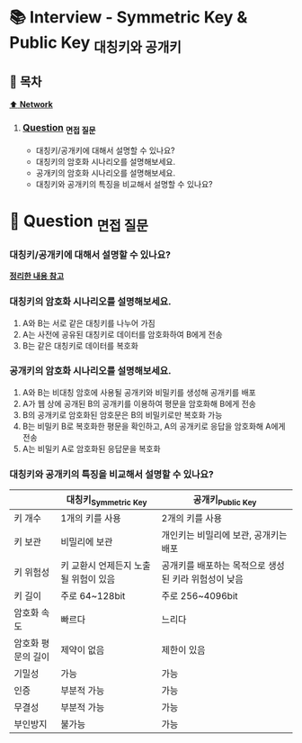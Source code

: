 # :books: Interview - Symmetric Key & Public Key <sub>대칭키와 공개키</sub>

## :bookmark_tabs: 목차

[:arrow_up: **Network**](../README.md)

1. ### [Question](#) <sub>면접 질문</sub>

   - 대칭키/공개키에 대해서 설명할 수 있나요?
   - 대칭키의 암호화 시나리오를 설명해보세요.
   - 공개키의 암호화 시나리오를 설명해보세요.
   - 대칭키와 공개키의 특징을 비교해서 설명할 수 있나요?

# :closed_book: Question <sub>면접 질문</sub>

### 대칭키/공개키에 대해서 설명할 수 있나요?

[**정리한 내용 참고**](../Note/SymmetricKey&PublicKey.md)

### 대칭키의 암호화 시나리오를 설명해보세요.

1. A와 B는 서로 같은 대칭키를 나누어 가짐
2. A는 사전에 공유된 대칭키로 데이터를 암호화하여 B에게 전송
3. B는 같은 대칭키로 데이터를 복호화

### 공개키의 암호화 시나리오를 설명해보세요.

1. A와 B는 비대칭 암호에 사용될 공개키와 비밀키를 생성해 공개키를 배포
2. A가 웹 상에 공개된 B의 공개키를 이용하여 평문을 암호화해 B에게 전송
3. B의 공개키로 암호화된 암호문은 B의 비밀키로만 복호화 가능
4. B는 비밀키 B로 복호화한 평문을 확인하고, A의 공개키로 응답을 암호화해 A에게 전송
5. A는 비밀키 A로 암호화된 응답문을 복호화

### 대칭키와 공개키의 특징을 비교해서 설명할 수 있나요?

|                    | 대칭키<sub>Symmetric Key</sub>        | 공개키<sub>Public Key</sub>                          |
| ------------------ | ------------------------------------- | ---------------------------------------------------- |
| 키 개수            | 1개의 키를 사용                       | 2개의 키를 사용                                      |
| 키 보관            | 비밀리에 보관                         | 개인키는 비밀리에 보관, 공개키는 배포                |
| 키 위험성          | 키 교환시 언제든지 노출될 위험이 있음 | 공개키를 배포하는 목적으로 생성된 키라 위험성이 낮음 |
| 키 길이            | 주로 64~128bit                        | 주로 256~4096bit                                     |
| 암호화 속도        | 빠르다                                | 느리다                                               |
| 암호화 평문의 길이 | 제약이 없음                           | 제한이 있음                                          |
| 기밀성             | 가능                                  | 가능                                                 |
| 인증               | 부분적 가능                           | 가능                                                 |
| 무결성             | 부분적 가능                           | 가능                                                 |
| 부인방지           | 불가능                                | 가능                                                 |
